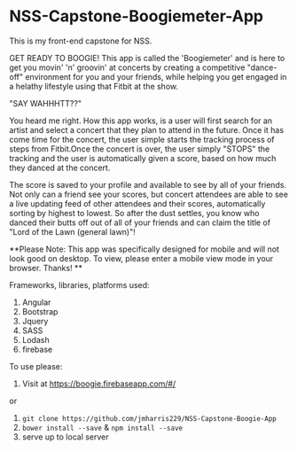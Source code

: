 # NSS-Capstone-Boogiemeter-App

This is my front-end capstone for NSS. 

GET READY TO BOOGIE! This app is called the 'Boogiemeter' and is here to get you movin' 'n' groovin' at concerts by creating a competitive "dance-off" environment for you and your friends, while helping you get engaged in a helathy lifestyle using that Fitbit at the show. 

"SAY WAHHHTT??"

You heard me right. How this app works, is a user will first search for an artist and select a concert that they plan to attend in the future. Once it has come time for the concert, the user simple starts the tracking process of steps from Fitbit.Once the concert is over, the user simply "STOPS" the tracking and the user is automatically given a score, based on how much they danced at the concert. 

The score is saved to your profile and available to see by all of your friends. Not only can a friend see your scores, but concert attendees are able to see a live updating feed of other attendees and their scores, automatically sorting by highest to lowest. So after the dust settles, you know who danced their butts off out of all of your friends and can claim the title of "Lord of the Lawn (general lawn)"!

**Please Note: This app was specifically designed for mobile and will not look good on desktop. To view, please enter a mobile view mode in your browser. Thanks! **

Frameworks, libraries, platforms used:

1. Angular
2. Bootstrap
3. Jquery
4. SASS
5. Lodash
6. firebase 

To use please:

1. Visit at  https://boogie.firebaseapp.com/#/

or 

1. `git clone https://github.com/jmharris229/NSS-Capstone-Boogie-App`
2. `bower install --save` & `npm install --save`
3. serve up to local server